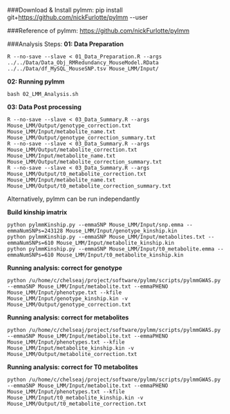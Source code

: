 ###Download & Install pylmm:
pip install git+https://github.com/nickFurlotte/pylmm --user

###Reference of pylmm:
https://github.com/nickFurlotte/pylmm

###Analysis Steps:
**01: Data Preparation**

```
R --no-save --slave < 01_Data_Preparation.R --args ../../Data/Data_Obj_RMRedundancy_MouseModel.RData ../../Data/df_MySQL_MouseSNP.tsv Mouse_LMM/Input/
```
**02: Running pylmm**

```
bash 02_LMM_Analysis.sh
```
**03: Data Post processing**

```
R --no-save --slave < 03_Data_Summary.R --args Mouse_LMM/Output/genotype_correction.txt Mouse_LMM/Input/metabolite_name.txt Mouse_LMM/Output/genotype_correction_summary.txt
R --no-save --slave < 03_Data_Summary.R --args Mouse_LMM/Output/metabolite_correction.txt Mouse_LMM/Input/metabolite_name.txt Mouse_LMM/Output/metabolite_correction_summary.txt
R --no-save --slave < 03_Data_Summary.R --args Mouse_LMM/Output/t0_metabolite_correction.txt Mouse_LMM/Input/metabolite_name.txt Mouse_LMM/Output/t0_metabolite_correction_summary.txt
```

Alternatively, pylmm can be run independantly

**Build kinship imatrix**
```
python pylmmKinship.py --emmaSNP Mouse_LMM/Input/snp.emma --emmaNumSNPs=243128 Mouse_LMM/Input/genotype_kinship.kin
python pylmmKinship.py --emmaSNP Mouse_LMM/Input/metabolites.txt --emmaNumSNPs=610 Mouse_LMM/Input/metabolite_kinship.kin
python pylmmKinship.py --emmaSNP Mouse_LMM/Input/t0_metabolite.emma --emmaNumSNPs=610 Mouse_LMM/Input/t0_metabolite_kinship.kin
```

**Running analysis: correct for genotype**
```
python /u/home/c/chelseaj/project/software/pylmm/scripts/pylmmGWAS.py --emmaSNP Mouse_LMM/Input/metabolite.txt --emmaPHENO Mouse_LMM/Input/phenotype.txt --kfile Mouse_LMM/Input/genotype_kinship.kin -v Mouse_LMM/Output/genotype_correction.txt
```

**Running analysis: correct for metabolites**
```
python /u/home/c/chelseaj/project/software/pylmm/scripts/pylmmGWAS.py --emmaSNP Mouse_LMM/Input/metabolite.txt --emmaPHENO Mouse_LMM/Input/phenotypes.txt --kfile Mouse_LMM/Input/metabolite_kinship.kin -v Mouse_LMM/Output/metabolite_correction.txt
```

**Running analysis: correct for T0 metabolites**
```
python /u/home/c/chelseaj/project/software/pylmm/scripts/pylmmGWAS.py --emmaSNP Mouse_LMM/Input/metabolite.txt --emmaPHENO Mouse_LMM/Input/phenotypes.txt --kfile Mouse_LMM/Input/t0_metabolite_kinship.kin -v Mouse_LMM/Output/t0_metabolite_correction.txt

